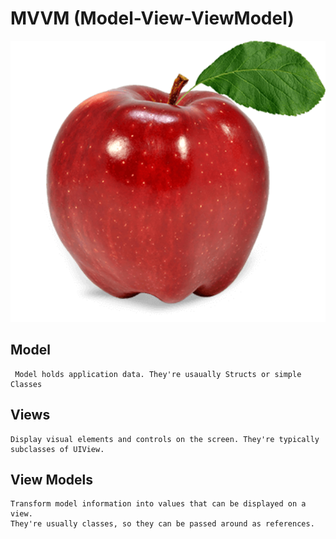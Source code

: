 # MVVM (Model-View-ViewModel)

<p align="center"><img width="650" height="450" src="/Img/apple.png"></p>

## Model

	 Model holds application data. They're usaually Structs or simple Classes
	 
## Views

	Display visual elements and controls on the screen. They're typically subclasses of UIView.
	
## View Models	 

	Transform model information into values that can be displayed on a view. 
	They're usually classes, so they can be passed around as references.

	



